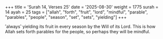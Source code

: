 +++
title = 'Surah 14, Verses 25'
date = '2025-08-30'
weight = 1775
surah = 14
ayah = 25
tags = ["allah", "forth", "fruit", "lord", "mindful", "parable", "parables", "people", "season", "set", "sets", "yielding"]
+++

˹always˺ yielding its fruit in every season by the Will of its Lord. This is how Allah sets forth parables for the people, so perhaps they will be mindful.
